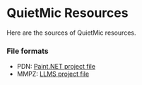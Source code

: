 # QuietMic Resources

Here are the sources of QuietMic resources.

### File formats

- PDN: [Paint.NET project file](https://www.getpaint.net/index.html)
- MMPZ: [LLMS project file](https://lmms.io/)
